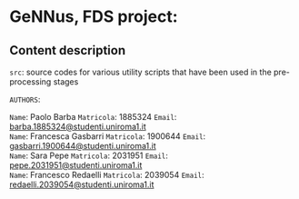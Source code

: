 # GeNNus, FDS project:

## Content description
`src`: source codes for various utility scripts that have been used in the pre-processing stages 


`AUTHORS`:

`Name`: Paolo Barba `Matricola`: 1885324 `Email`: barba.1885324@studenti.uniroma1.it <br>
`Name`: Francesca Gasbarri `Matricola`: 1900644 `Email`: gasbarri.1900644@studenti.uniroma1.it <br>
`Name`: Sara Pepe `Matricola`: 2031951 `Email`: pepe.2031951@studenti.uniroma1.it <br>
`Name`: Francesco Redaelli `Matricola`: 2039054 `Email`: redaelli.2039054@studenti.uniroma1.it <br>
